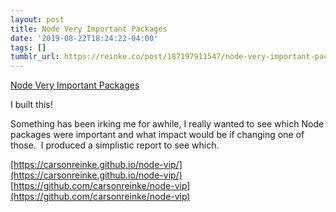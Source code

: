 ```yaml
---
layout: post
title: Node Very Important Packages
date: '2019-08-22T18:24:22-04:00'
tags: []
tumblr_url: https://reinke.co/post/187197911547/node-very-important-packages
---
```

[Node Very Important Packages](https://carsonreinke.github.io/node-vip/)  

I built this!

Something has been irking me for awhile, I really wanted to see which Node packages were important and what impact would be if changing one of those.&nbsp; I produced a simplistic report to see which.

[https://carsonreinke.github.io/node-vip/](https://carsonreinke.github.io/node-vip/)  
[https://github.com/carsonreinke/node-vip](https://github.com/carsonreinke/node-vip)

